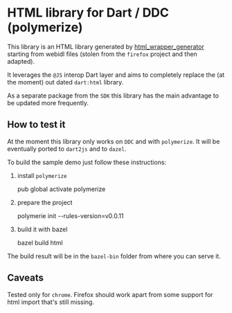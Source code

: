 # HTML library for Dart / DDC (polymerize)

This library is an HTML library generated by [html_wrapper_generator](https://github.com/dam0vm3nt/html_wrapper_generator) 
starting from webidl files (stolen from the `firefox` project and then adapted).

It leverages the `@JS` interop Dart layer and aims to completely replace the (at the moment) out dated `dart:html` library.

As a separate package from the `SDK` this library has the main advantage to be updated more frequently.

## How to test it

At the moment this library only works on `DDC` and with `polymerize`. It will be eventually ported to `dart2js` and to `dazel`.

To build the sample demo just follow these instructions:

 1. install `polymerize`
  
    pub global activate polymerize

 2. prepare the project

    polymerie init --rules-version=v0.0.11


 3. build it with bazel

    bazel build html

The build result will be in the `bazel-bin` folder from where you can serve it.

## Caveats

Tested only for `chrome`. Firefox should work apart from some support for html import that's still missing. 
